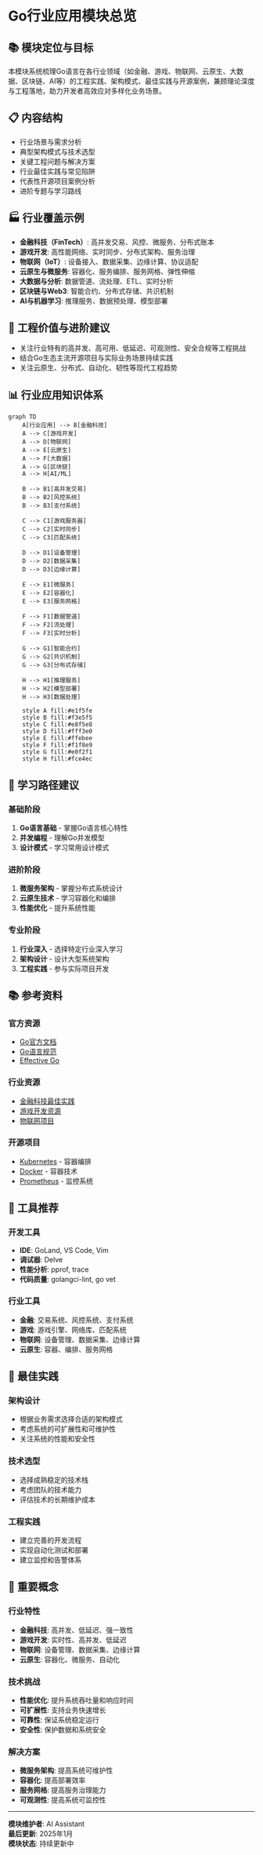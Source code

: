 
# Go行业应用模块总览

## 📚 模块定位与目标

本模块系统梳理Go语言在各行业领域（如金融、游戏、物联网、云原生、大数据、区块链、AI等）的工程实践、架构模式、最佳实践与开源案例，兼顾理论深度与工程落地，助力开发者高效应对多样化业务场景。

## 📋 内容结构

- 行业场景与需求分析
- 典型架构模式与技术选型
- 关键工程问题与解决方案
- 行业最佳实践与常见陷阱
- 代表性开源项目案例分析
- 进阶专题与学习路线

## 🏭 行业覆盖示例

- **金融科技（FinTech）**: 高并发交易、风控、微服务、分布式账本
- **游戏开发**: 高性能网络、实时同步、分布式架构、服务治理
- **物联网（IoT）**: 设备接入、数据采集、边缘计算、协议适配
- **云原生与微服务**: 容器化、服务编排、服务网格、弹性伸缩
- **大数据与分析**: 数据管道、流处理、ETL、实时分析
- **区块链与Web3**: 智能合约、分布式存储、共识机制
- **AI与机器学习**: 推理服务、数据预处理、模型部署

## 🎯 工程价值与进阶建议

- 关注行业特有的高并发、高可用、低延迟、可观测性、安全合规等工程挑战
- 结合Go生态主流开源项目与实际业务场景持续实践
- 关注云原生、分布式、自动化、韧性等现代工程趋势

## 📊 行业应用知识体系

```mermaid
graph TD
    A[行业应用] --> B[金融科技]
    A --> C[游戏开发]
    A --> D[物联网]
    A --> E[云原生]
    A --> F[大数据]
    A --> G[区块链]
    A --> H[AI/ML]
    
    B --> B1[高并发交易]
    B --> B2[风控系统]
    B --> B3[支付系统]
    
    C --> C1[游戏服务器]
    C --> C2[实时同步]
    C --> C3[匹配系统]
    
    D --> D1[设备管理]
    D --> D2[数据采集]
    D --> D3[边缘计算]
    
    E --> E1[微服务]
    E --> E2[容器化]
    E --> E3[服务网格]
    
    F --> F1[数据管道]
    F --> F2[流处理]
    F --> F3[实时分析]
    
    G --> G1[智能合约]
    G --> G2[共识机制]
    G --> G3[分布式存储]
    
    H --> H1[推理服务]
    H --> H2[模型部署]
    H --> H3[数据处理]
    
    style A fill:#e1f5fe
    style B fill:#f3e5f5
    style C fill:#e8f5e8
    style D fill:#fff3e0
    style E fill:#ffebee
    style F fill:#f1f8e9
    style G fill:#e0f2f1
    style H fill:#fce4ec
```

## 🚀 学习路径建议

### 基础阶段
1. **Go语言基础** - 掌握Go语言核心特性
2. **并发编程** - 理解Go并发模型
3. **设计模式** - 学习常用设计模式

### 进阶阶段
1. **微服务架构** - 掌握分布式系统设计
2. **云原生技术** - 学习容器化和编排
3. **性能优化** - 提升系统性能

### 专业阶段
1. **行业深入** - 选择特定行业深入学习
2. **架构设计** - 设计大型系统架构
3. **工程实践** - 参与实际项目开发

## 📚 参考资料

### 官方资源
- [Go官方文档](https://golang.org/doc/)
- [Go语言规范](https://golang.org/ref/spec)
- [Effective Go](https://golang.org/doc/effective_go.html)

### 行业资源
- [金融科技最佳实践](https://github.com/avelino/awesome-go#financial)
- [游戏开发资源](https://github.com/avelino/awesome-go#games)
- [物联网项目](https://github.com/avelino/awesome-go#iot)

### 开源项目
- [Kubernetes](https://github.com/kubernetes/kubernetes) - 容器编排
- [Docker](https://github.com/docker/docker) - 容器技术
- [Prometheus](https://github.com/prometheus/prometheus) - 监控系统

## 🔧 工具推荐

### 开发工具
- **IDE**: GoLand, VS Code, Vim
- **调试器**: Delve
- **性能分析**: pprof, trace
- **代码质量**: golangci-lint, go vet

### 行业工具
- **金融**: 交易系统、风控系统、支付系统
- **游戏**: 游戏引擎、网络库、匹配系统
- **物联网**: 设备管理、数据采集、边缘计算
- **云原生**: 容器、编排、服务网格

## 🎯 最佳实践

### 架构设计
- 根据业务需求选择合适的架构模式
- 考虑系统的可扩展性和可维护性
- 关注系统的性能和安全性

### 技术选型
- 选择成熟稳定的技术栈
- 考虑团队的技术能力
- 评估技术的长期维护成本

### 工程实践
- 建立完善的开发流程
- 实现自动化测试和部署
- 建立监控和告警体系

## 📝 重要概念

### 行业特性
- **金融科技**: 高并发、低延迟、强一致性
- **游戏开发**: 实时性、高并发、低延迟
- **物联网**: 设备管理、数据采集、边缘计算
- **云原生**: 容器化、微服务、自动化

### 技术挑战
- **性能优化**: 提升系统吞吐量和响应时间
- **可扩展性**: 支持业务快速增长
- **可靠性**: 保证系统稳定运行
- **安全性**: 保护数据和系统安全

### 解决方案
- **微服务架构**: 提高系统可维护性
- **容器化**: 提高部署效率
- **服务网格**: 提高服务治理能力
- **可观测性**: 提高系统可监控性

---

**模块维护者**: AI Assistant  
**最后更新**: 2025年1月  
**模块状态**: 持续更新中

